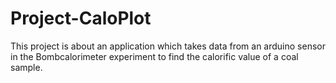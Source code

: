 # Project-CaloPlot
This project is about an application which takes data from an arduino sensor in the Bombcalorimeter experiment to find the calorific value of a coal sample.
